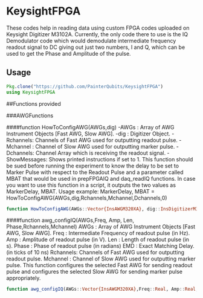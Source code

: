 # KeysightFPGA
These codes help in reading data using custom FPGA codes uploaded on Keysight Digitizer M3102A. Currently, the only code there to use is the IQ Demodulator code which would demodulate intermediate frequency readout signal to DC giving out just two numbers, I and Q, which can be used to get the Phase and Amplitude of the pulse.

## Usage

```jl
Pkg.clone("https://github.com/PainterQubits/KeysightFPGA")
using KeysightFPGA
```
##Functions provided

###AWGFunctions

####function HowToConfigAWG(AWGs,dig)
-AWGs    :   Array of AWG Instrument Objects [Fast AWG, Slow AWG].
-dig     :   Digitizer Object.
-Rchannels:  Channels of Fast AWG used for outputting readout pulse.
-Mchannel :  Channel of Slow AWG used for outputting marker pulse.
-Dchannels:   Channel Array which is receiving the readout signal.
-ShowMessages: Shows printed instructions if set to 1.
This function should be sued before running the experiment to know the delay to be set to Marker Pulse
with respect to the Readout Pulse and a parameter called MBAT that would be used in prepFPGAIQ and
daq_readIQ functions.
In case you want to use this function in a script, it outputs the two values as MarkerDelay, MBAT.
Usage example: MarkerDelay, MBAT = HowToConfigAWG(AWGs,dig,Rchannels,Mchannel,Dchannels,0)
```jl
function HowToConfigAWG(AWGs::Vector{InsAWGM320XA}, dig::InsDigitizerM3102A, Rchannels::Array{Int64}=[1,2], Mchannel::Integer=4, Dchannels::Array{Int64}=[1,2],ShowMessages=1)
```

####function awg_configIQ(AWGs,Freq, Amp, Len, Phase,Rchannels,Mchannel)
AWGs    :   Array of AWG Instrument Objects [Fast AWG, Slow AWG].
Freq    :   Intermediate Frequency of readout pulse (in Hz).
Amp     :   Amplitude of readout pulse (in V).
Len     :   Length of readout pulse (in s).
Phase   :   Phase of readout pulse (in radians)
EMD     :   Exact Matching Delay. (in ticks of 10 ns)
Rchannels:  Channels of Fast AWG used for outputting readout pulse.
Mchannel :  Channel of Slow AWG used for outputting marker pulse.
This function configures the selected Fast AWG for sending readout pulse and configures the selected Slow AWG for sending marker pulse appropriately.
```jl
function awg_configIQ(AWGs::Vector{InsAWGM320XA},Freq::Real, Amp::Real, Len::Real, Phase::Real, QCMode::Symbol = :Cyclic, EMD::Integer = 10, Rchannels::Array{Int64}=[1,2],Mchannel::Integer=4,ShowMessages::Integer=1)
```
